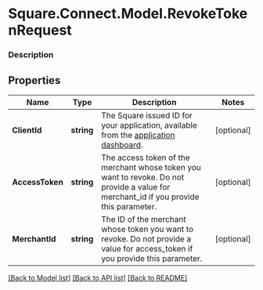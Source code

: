 # Square.Connect.Model.RevokeTokenRequest

### Description



## Properties

Name | Type | Description | Notes
------------ | ------------- | ------------- | -------------
**ClientId** | **string** | The Square issued ID for your application, available from the [application dashboard](https://connect.squareup.com/apps). | [optional] 
**AccessToken** | **string** | The access token of the merchant whose token you want to revoke. Do not provide a value for merchant_id if you provide this parameter. | [optional] 
**MerchantId** | **string** | The ID of the merchant whose token you want to revoke. Do not provide a value for access_token if you provide this parameter. | [optional] 



[[Back to Model list]](../README.md#documentation-for-models) [[Back to API list]](../README.md#documentation-for-api-endpoints) [[Back to README]](../README.md)

